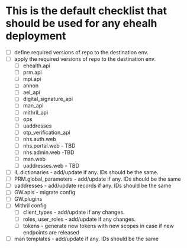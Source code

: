 # This is the default checklist that should be used for any ehealh deployment

- [ ] define required versions of repo to the destination env.
- [ ] apply the required versions of repo to the destination env.
  - [ ] ehealth.api
  - [ ] prm.api
  - [ ] mpi.api
  - [ ] annon
  - [ ] ael_api
  - [ ] digital_signature_api
  - [ ] man_api
  - [ ] mithril_api
  - [ ] ops
  - [ ] uaddresses
  - [ ] otp_verification_api
  - [ ] nhs.auth.web
  - [ ] nhs.portal.web - TBD
  - [ ] nhs.admin.web -TBD
  - [ ] man.web
  - [ ] uaddresses.web - TBD
- [ ] IL.dictionaries - add/update if any. IDs should be the same.
- [ ] PRM.global_parameters - add/update if any. IDs should be the same
- [ ] uaddresses - add/update records if any. IDs should be the same
- [ ] GW.apis - migrate config
- [ ] GW.plugins
- [ ] Mithril config
  - [ ] client_types - add/update if any changes.
  - [ ] roles, user_roles - add/update if any changes.
  - [ ] tokens - generate new tokens with new scopes in case if new endpoints are released
- [ ] man templates - add/update if any. IDs should be the same
